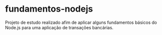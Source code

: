 # fundamentos-nodejs
Projeto de estudo realizado afim de aplicar alguns fundamentos básicos do Node.js para uma aplicação de transações bancárias.
